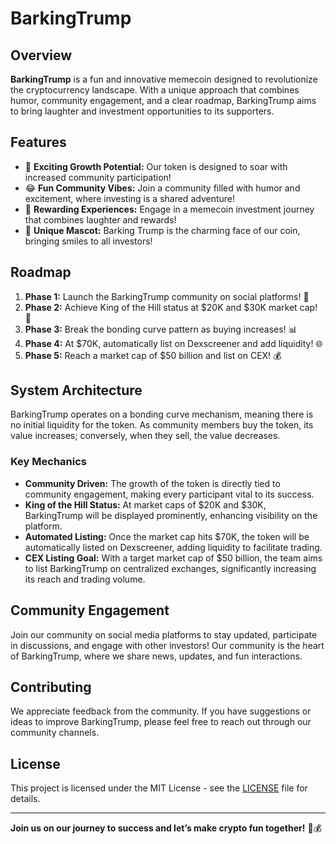 # BarkingTrump

## Overview

**BarkingTrump** is a fun and innovative memecoin designed to revolutionize the cryptocurrency landscape. With a unique approach that combines humor, community engagement, and a clear roadmap, BarkingTrump aims to bring laughter and investment opportunities to its supporters.

## Features

- 🐶 **Exciting Growth Potential:** Our token is designed to soar with increased community participation!
- 😂 **Fun Community Vibes:** Join a community filled with humor and excitement, where investing is a shared adventure!
- 💸 **Rewarding Experiences:** Engage in a memecoin investment journey that combines laughter and rewards!
- 🐾 **Unique Mascot:** Barking Trump is the charming face of our coin, bringing smiles to all investors!

## Roadmap

1. **Phase 1:** Launch the BarkingTrump community on social platforms! 🎉
2. **Phase 2:** Achieve King of the Hill status at $20K and $30K market cap! 👑
3. **Phase 3:** Break the bonding curve pattern as buying increases! 📊
4. **Phase 4:** At $70K, automatically list on Dexscreener and add liquidity! 🌐
5. **Phase 5:** Reach a market cap of $50 billion and list on CEX! 💰

## System Architecture

BarkingTrump operates on a bonding curve mechanism, meaning there is no initial liquidity for the token. As community members buy the token, its value increases; conversely, when they sell, the value decreases. 

### Key Mechanics

- **Community Driven:** The growth of the token is directly tied to community engagement, making every participant vital to its success.
- **King of the Hill Status:** At market caps of $20K and $30K, BarkingTrump will be displayed prominently, enhancing visibility on the platform.
- **Automated Listing:** Once the market cap hits $70K, the token will be automatically listed on Dexscreener, adding liquidity to facilitate trading.
- **CEX Listing Goal:** With a target market cap of $50 billion, the team aims to list BarkingTrump on centralized exchanges, significantly increasing its reach and trading volume.

## Community Engagement

Join our community on social media platforms to stay updated, participate in discussions, and engage with other investors! Our community is the heart of BarkingTrump, where we share news, updates, and fun interactions. 

## Contributing

We appreciate feedback from the community. If you have suggestions or ideas to improve BarkingTrump, please feel free to reach out through our community channels.

## License

This project is licensed under the MIT License - see the [LICENSE](LICENSE) file for details.

---

**Join us on our journey to success and let’s make crypto fun together!** 🐶💰
